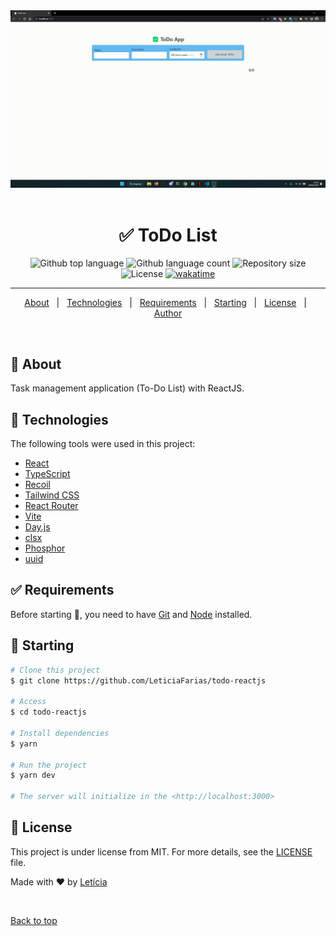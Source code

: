 <div align="center" id="top"> 
  <img src="./.github/app.gif" alt="To Do List" />
  &#xa0;
</div>

<h1 align="center">✅ ToDo List</h1>

<p align="center">
  <img alt="Github top language" src="https://img.shields.io/github/languages/top/LeticiaFarias/todo-reactjs?color=207FC0">
  <img alt="Github language count" src="https://img.shields.io/github/languages/count/LeticiaFarias/todo-reactjs?color=207FC0">
  <img alt="Repository size" src="https://img.shields.io/github/repo-size/LeticiaFarias/todo-reactjs?color=207FC0">
  <img alt="License" src="https://img.shields.io/github/license/LeticiaFarias/todo-reactjs?color=207FC0">
  <a href="https://wakatime.com/badge/user/5dd5545b-543c-4824-a140-01a69ef7da68/project/a69e554a-0794-4f5a-a5c4-c768b4a1fd60"><img src="https://wakatime.com/badge/user/5dd5545b-543c-4824-a140-01a69ef7da68/project/a69e554a-0794-4f5a-a5c4-c768b4a1fd60.svg" alt="wakatime"></a>
</p>


<hr> 

<p align="center">
  <a href="#dart-about">About</a> &#xa0; | &#xa0; 
  <a href="#rocket-technologies">Technologies</a> &#xa0; | &#xa0;
  <a href="#white_check_mark-requirements">Requirements</a> &#xa0; | &#xa0;
  <a href="#checkered_flag-starting">Starting</a> &#xa0; | &#xa0;
  <a href="#memo-license">License</a> &#xa0; | &#xa0;
  <a href="https://github.com/LeticiaFarias" target="_blank">Author</a>
</p>

<br>

## :dart: About ##

Task management application (To-Do List) with ReactJS.


## :rocket: Technologies ##

The following tools were used in this project:

- [React](https://pt-br.reactjs.org/)
- [TypeScript](https://www.typescriptlang.org/)
- [Recoil](https://recoiljs.org/)
- [Tailwind CSS](https://tailwindcss.com/)
- [React Router](https://reactrouter.com/en/main)
- [Vite](https://vitejs.dev/)
- [Day.js](https://day.js.org/)
- [clsx](https://github.com/lukeed/clsx)
- [Phosphor](https://phosphoricons.com/)
- [uuid](https://github.com/uuidjs/uuid)

## :white_check_mark: Requirements ##

Before starting :checkered_flag:, you need to have [Git](https://git-scm.com) and [Node](https://nodejs.org/en/) installed.

## :checkered_flag: Starting ##

```bash
# Clone this project
$ git clone https://github.com/LeticiaFarias/todo-reactjs

# Access
$ cd todo-reactjs

# Install dependencies
$ yarn

# Run the project
$ yarn dev

# The server will initialize in the <http://localhost:3000>
```

## :memo: License ##

This project is under license from MIT. For more details, see the [LICENSE](LICENSE.md) file.


Made with :heart: by <a href="https://github.com/LeticiaFarias" target="_blank">Letícia</a>

&#xa0;

<a href="#top">Back to top</a>

